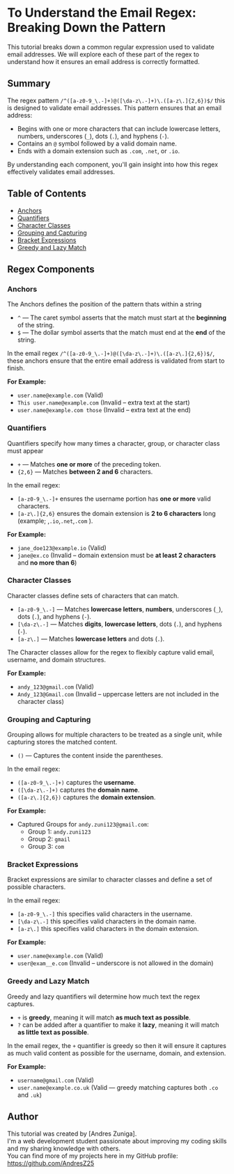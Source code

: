 # To Understand the Email Regex: Breaking Down the Pattern

This tutorial breaks down a common regular expression used to validate email addresses. 
We will explore each of these part of the regex to understand how it ensures an email address is correctly formatted. 


## Summary

The regex pattern `/^([a-z0-9_\.-]+)@([\da-z\.-]+)\.([a-z\.]{2,6})$/` this is designed to validate email addresses. 
This pattern ensures that an email address:

- Begins with one or more characters that can include lowercase letters, numbers, underscores (`_`), dots (`.`), and hyphens (`-`).
- Contains an `@` symbol followed by a valid domain name.
- Ends with a domain extension such as `.com`, `.net`, or `.io`.

By understanding each component, you'll gain insight into how this regex effectively validates email addresses.


## Table of Contents

- [Anchors](#anchors)
- [Quantifiers](#quantifiers)
- [Character Classes](#character-classes)
- [Grouping and Capturing](#grouping-and-capturing)
- [Bracket Expressions](#bracket-expressions)
- [Greedy and Lazy Match](#greedy-and-lazy-match)




## Regex Components


### Anchors
The Anchors defines the position of the pattern thats within a string

- `^` — The caret symbol asserts that the match must start at the **beginning** of the string.
- `$` — The dollar symbol asserts that the match must end at the **end** of the string.

In the email regex `/^([a-z0-9_\.-]+)@([\da-z\.-]+)\.([a-z\.]{2,6})$/`, these anchors ensure that the entire email address is validated from start to finish.

**For Example:**
-  `user.name@example.com` (Valid)
-  `This user.name@example.com` (Invalid – extra text at the start)
-  `user.name@example.com those` (Invalid – extra text at the end)




### Quantifiers
Quantifiers specify how many times a character, group, or character class must appear

- `+` — Matches **one or more** of the preceding token.
- `{2,6}` — Matches **between 2 and 6** characters.

In the email regex:
- `[a-z0-9_\.-]+` ensures the username portion has **one or more** valid characters.
- `[a-z\.]{2,6}` ensures the domain extension is **2 to 6 characters** long (example; ,`.io`,`.net`,`.com` ).

**For Example:**
-  `jane_doe123@example.io` (Valid)
-  `jane@ex.co` (Invalid –  domain extension must be **at least 2 characters** and **no more than 6**)






### Character Classes
Character classes define sets of characters that can match.

- `[a-z0-9_\.-]` — Matches **lowercase letters**, **numbers**, underscores (`_`), dots (`.`), and hyphens (`-`).
- `[\da-z\.-]` — Matches **digits**, **lowercase letters**, dots (`.`), and hyphens (`-`).
- `[a-z\.]` — Matches **lowercase letters** and dots (`.`).

The Character classes allow for the regex to flexibly capture valid email, username, and domain structures.

**For Example:**
-  `andy_123@gmail.com` (Valid)
-  `Andy_123@Gmail.com` (Invalid – uppercase letters are not included in the character class)




### Grouping and Capturing
Grouping allows for multiple characters to be treated as a single unit, while capturing stores the matched content.

- `()` — Captures the content inside the parentheses.

In the email regex:
- `([a-z0-9_\.-]+)` captures the **username**.
- `([\da-z\.-]+)` captures the **domain name**.
- `([a-z\.]{2,6})` captures the **domain extension**.

**For Example:**
- Captured Groups for `andy.zuni123@gmail.com`:
  - Group 1: `andy.zuni123`
  - Group 2: `gmail`
  - Group 3: `com`




### Bracket Expressions
Bracket expressions are similar to character classes and define a set of possible characters.

In the email regex:
- `[a-z0-9_\.-]` this specifies valid characters in the username.
- `[\da-z\.-]` this specifies valid characters in the domain name.
- `[a-z\.]` this specifies valid characters in the domain extension.

**For Example:**
-  `user.name@example.com` (Valid)
-  `user@exam__e.com` (Invalid – underscore is not allowed in the domain)




### Greedy and Lazy Match
Greedy and lazy quantifiers wil determine how much text the regex captures.

- `+` is **greedy**, meaning it will match **as much text as possible**.
- `?` can be added after a quantifier to make it **lazy**, meaning it will match **as little text as possible**.

In the email regex, the `+` quantifier is greedy so then it will ensure it captures as much valid content as possible for the username, domain, and extension.

**For Example:**
-  `username@gmail.com` (Valid)
-  `user.name@example.co.uk` (Valid — greedy matching captures both `.co` and `.uk`)




## Author
This tutorial was created by [Andres Zuniga].  
I'm a web development student passionate about improving my coding skills and my sharing knowledge with others.  
You can find more of my projects here in my GitHub profile:  https://github.com/AndresZ25